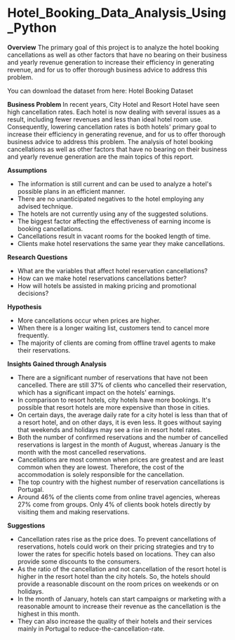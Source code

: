 # Hotel_Booking_Data_Analysis_Using_Python

**Overview**
The primary goal of this project is to analyze the hotel booking cancellations as well as other factors that have no bearing on their business and yearly revenue generation to increase their efficiency in generating revenue, and for us to offer thorough business advice to address this problem.

You can download the dataset from here: Hotel Booking Dataset

**Business Problem**
In recent years, City Hotel and Resort Hotel have seen high cancellation rates. Each hotel is now dealing with several issues as a result, including fewer revenues and less than ideal hotel room use. Consequently, lowering cancellation rates is both hotels' primary goal to increase their efficiency in generating revenue, and for us to offer thorough business advice to address this problem. The analysis of hotel booking cancellations as well as other factors that have no bearing on their business and yearly revenue generation are the main topics of this report.

**Assumptions**
* The information is still current and can be used to analyze a hotel's possible plans in an efficient manner.
* There are no unanticipated negatives to the hotel employing any advised technique.
* The hotels are not currently using any of the suggested solutions.
* The biggest factor affecting the effectiveness of earning income is booking cancellations.
* Cancellations result in vacant rooms for the booked length of time.
* Clients make hotel reservations the same year they make cancellations.

**Research Questions**
* What are the variables that affect hotel reservation cancellations?
* How can we make hotel reservations cancellations better?
* How will hotels be assisted in making pricing and promotional decisions?

**Hypothesis**
* More cancellations occur when prices are higher.
* When there is a longer waiting list, customers tend to cancel more frequently.
* The majority of clients are coming from offline travel agents to make their reservations.

**Insights Gained through Analysis**
* There are a significant number of reservations that have not been cancelled. There are still 37% of clients who cancelled their reservation, which has a significant impact on the hotels' earnings.
* In comparison to resort hotels, city hotels have more bookings. It's possible that resort hotels are more expensive than those in cities.
* On certain days, the average daily rate for a city hotel is less than that of a resort hotel, and on other days, it is even less. It goes without saying that weekends and holidays may see a rise in resort hotel 
  rates.
* Both the number of confirmed reservations and the number of cancelled reservations is largest in the month of August, whereas January is the month with the most cancelled reservations.
* Cancellations are most common when prices are greatest and are least common when they are lowest. Therefore, the cost of the accommodation is solely responsible for the cancellation.
* The top country with the highest number of reservation cancellations is Portugal.
* Around 46% of the clients come from online travel agencies, whereas 27% come from groups. Only 4% of clients book hotels directly by visiting them and making reservations.

**Suggestions**
* Cancellation rates rise as the price does. To prevent cancellations of reservations, hotels could work on their pricing strategies and try to lower the rates for specific hotels based on locations. They can 
  also provide some discounts to the consumers.
* As the ratio of the cancellation and not cancellation of the resort hotel is higher in the resort hotel than the city hotels. So, the hotels should provide a reasonable discount on the room prices on weekends 
  or on holidays.
* In the month of January, hotels can start campaigns or marketing with a reasonable amount to increase their revenue as the cancellation is the highest in this month.
* They can also increase the quality of their hotels and their services mainly in Portugal to reduce-the-cancellation-rate.

